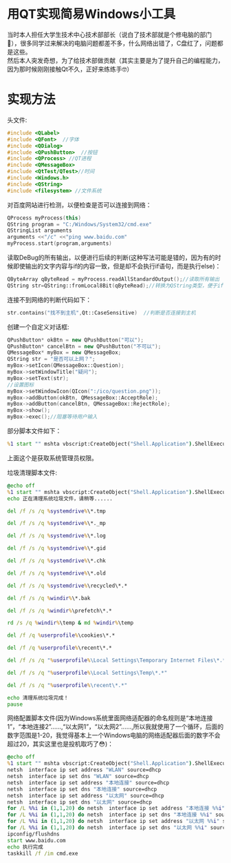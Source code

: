 # 用QT实现简易Windows小工具  
当时本人担任大学生技术中心技术部部长（说白了技术部就是个修电脑的部门🥲），很多同学过来解决的电脑问题都差不多，什么网络出错了，C盘红了，问题都是这些。
<br>
然后本人突发奇想，为了给技术部做贡献（其实主要是为了提升自己的编程能力，因为那时候刚刚接触Qt不久，正好来练练手🤓）
<h1>实现方法</h1>

头文件:
```cpp
#include <QLabel>
#include <QFont>  //字体
#include <QDialog>
#include <QPushButton>  //按钮
#include <QProcess> //QT进程
#include <QMessageBox>
#include <QtTest/QTest>//时间
#include <Windows.h>
#include <QString>
#include <filesystem> //文件系统
```
对百度网站进行检测，以便检查是否可以连接到网络：
```cpp
QProcess myProcess(this)
QString program = "C:/Windows/System32/cmd.exe"
QStringList arguments
arguments <<"/c" <<"ping www.baidu.com"
myProcess.start(program,arguments)
```
读取DeBug的所有输出，以便进行后续的判断(这种写法可能是错的，因为有的时候即使输出的文字内容与if的内容一致，但是却不会执行if语句，而是执行else)：
```cpp
QByteArray qByteRead = myProcess.readAllStandardOutput();//读取所有输出
QString str=QString::fromLocal8Bit(qByteRead);//转换为QString类型，便于if判断
```
连接不到网络的判断代码如下：
```cpp
str.contains("找不到主机",Qt::CaseSensitive)  //判断是否连接到主机
```
创建一个自定义对话框:
```cpp
QPushButton* okBtn = new QPushButton("可以");
QPushButton* cancelBtn = new QPushButton("不可以");
QMessageBox* myBox = new QMessageBox;
QString str = "是否可以上网？";
myBox->setIcon(QMessageBox::Question);
myBox->setWindowTitle("疑问");
myBox->setText(str);
//设置图标
myBox->setWindowIcon(QIcon(":/ico/question.png"));
myBox->addButton(okBtn, QMessageBox::AcceptRole);
myBox->addButton(cancelBtn, QMessageBox::RejectRole);
myBox->show();
myBox->exec();//阻塞等待用户输入
```
部分脚本文件如下：
```bat
%1 start "" mshta vbscript:CreateObject("Shell.Application").ShellExecute("cmd.exe","/c pushd ""%~dp0"" && ""%~s0"" ::","","runas",1)(window.close)&&exit
```
上面这个是获取系统管理员权限。

垃圾清理脚本文件:
```bat
@echo off
%1 start "" mshta vbscript:CreateObject("Shell.Application").ShellExecute("cmd.exe","/c pushd ""%~dp0"" && ""%~s0"" ::","","runas",1)(window.close)&&exit
echo 正在清理系统垃圾文件，请稍等......

del /f /s /q %systemdrive%\*.tmp

del /f /s /q %systemdrive%\*._mp

del /f /s /q %systemdrive%\*.log

del /f /s /q %systemdrive%\*.gid

del /f /s /q %systemdrive%\*.chk

del /f /s /q %systemdrive%\*.old

del /f /s /q %systemdrive%\recycled\*.*

del /f /s /q %windir%\*.bak

del /f /s /q %windir%\prefetch\*.*

rd /s /q %windir%\temp & md %windir%\temp

del /f /q %userprofile%\cookies\*.*

del /f /q %userprofile%\recent\*.*

del /f /s /q "%userprofile%\Local Settings\Temporary Internet Files\*.*"

del /f /s /q "%userprofile%\Local Settings\Temp\*.*"

del /f /s /q "%userprofile%\recent\*.*"

echo 清理系统垃圾完成！
pause
```
网络配置脚本文件(因为Windows系统里面网络适配器的命名规则是“本地连接1”，“本地连接2”......,“以太网1”，“以太网2”......,所以我就使用了一个循环，后面的数字范围是1-20，我觉得基本上一个Windows电脑的网络适配器后面的数字不会超过20，其实这里也是投机取巧了😳)：
```bat
@echo off
%1 start "" mshta vbscript:CreateObject("Shell.Application").ShellExecute("cmd.exe","/c pushd ""%~dp0"" && ""%~s0"" ::","","runas",1)(window.close)&&exit
netsh  interface ip set address "WLAN" source=dhcp
netsh  interface ip set dns "WLAN" source=dhcp
netsh  interface ip set address "本地连接" source=dhcp
netsh  interface ip set dns "本地连接" source=dhcp
netsh  interface ip set address "以太网" source=dhcp
netsh  interface ip set dns "以太网" source=dhcp
for /L %%i in (1,1,20) do netsh  interface ip set address "本地连接 %%i" source=dhcp 
for /L %%i in (1,1,20) do netsh  interface ip set dns "本地连接 %%i" source=dhcp
for /L %%i in (1,1,20) do netsh  interface ip set address "以太网 %%i" source=dhcp
for /L %%i in (1,1,20) do netsh  interface ip set dns "以太网 %%i" source=dhcp
ipconfig/flushdns
start www.baidu.com
echo 执行完成
taskkill /f /im cmd.exe
```
